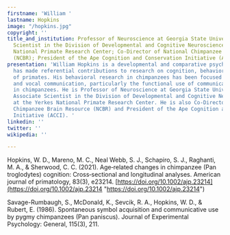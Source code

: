 ```yaml
---
firstname: 'William '
lastname: Hopkins
image: "/hopkins.jpg"
copyright: ''
title_and_institution: Professor of Neuroscience at Georgia State University; Associate
  Scientist in the Division of Developmental and Cognitive Neuroscience at the Yerkes
  National Primate Research Center; Co-Director of National Chimpanzee Brain Resource
  (NCBR); President of the Ape Cognition and Conservation Initiative (ACCI)
presentation: 'William Hopkins is a developmental and comparative psychologist who
  has made referential contributions to research on cognition, behavior, and the brain
  of primates. His behavioral research in chimpanzees has been focused on gestural
  and vocal communication, particularly the functional use of communicative signals
  in chimpanzees. He is Professor of Neuroscience at Georgia State University and
  Associate Scientist in the Division of Developmental and Cognitive Neuroscience
  at the Yerkes National Primate Research Center. He is also Co-Director of National
  Chimpanzee Brain Resource (NCBR) and President of the Ape Cognition and Conservation
  Initiative (ACCI). '
linkedin: ''
twitter: ''
wikipedia: ''

---
```

Hopkins, W. D., Mareno, M. C., Neal Webb, S. J., Schapiro, S. J., Raghanti, M. A., & Sherwood, C. C. (2021). Age‐related changes in chimpanzee (Pan troglodytes) cognition: Cross‐sectional and longitudinal analyses. American journal of primatology, 83(3), e23214. [https://doi.org/10.1002/ajp.23214](https://doi.org/10.1002/ajp.23214 "https://doi.org/10.1002/ajp.23214")

Savage-Rumbaugh, S., McDonald, K., Sevcik, R. A., Hopkins, W. D., & Rubert, E. (1986). Spontaneous symbol acquisition and communicative use by pygmy chimpanzees (Pan paniscus). Journal of Experimental Psychology: General, 115(3), 211.